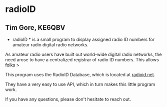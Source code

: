 # radioID
## Tim Gore, KE6QBV

* radioID * is a small program to display assigned radio ID numbers for amateur radio digital radio networks.

As amateur radio users have built out world-wide digital radio networks, the need arose to have a centralized registrar of radio ID numbers. This allows folks >

This program uses the RadioID Database, which is located at [radioid.net](https://www.radioid.net/).

They have a very easy to use API, which in turn makes this little program work.

If you have any questions, please don't hesitate to reach out.
